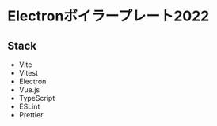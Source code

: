 # Electronボイラープレート2022

## Stack

-   Vite
-   Vitest
-   Electron
-   Vue.js
-   TypeScript
-   ESLint
-   Prettier
